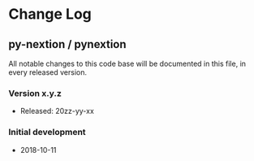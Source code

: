 # Change Log

## py-nextion / pynextion

All notable changes to this code base will be documented in this file,
in every released version.

### Version x.y.z
- Released: 20zz-yy-xx

### Initial development
- 2018-10-11
